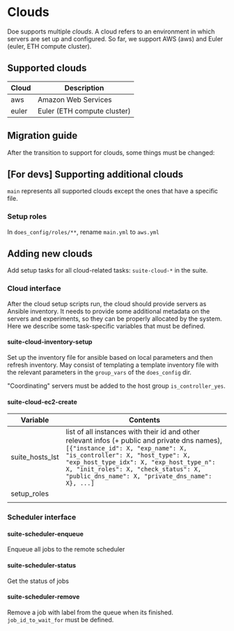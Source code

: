 # Clouds

Doe supports multiple _clouds_.
A cloud refers to an environment in which servers are set up and configured.
So far, we support AWS (aws) and Euler (euler, ETH compute cluster).

## Supported clouds

| Cloud  | Description                 |
|--------|-----------------------------|
| aws    | Amazon Web Services         |
| euler  | Euler (ETH compute cluster) |

## Migration guide

After the transition to support for clouds, some things must be changed:

## [For devs] Supporting additional clouds

`main` represents all supported clouds except the ones that have a specific file.

### Setup roles
In `does_config/roles/**`, rename `main.yml` to `aws.yml`

## Adding new clouds
Add setup tasks for all cloud-related tasks: `suite-cloud-*` in the suite.

### Cloud interface
After the cloud setup scripts run, the cloud should provide servers as Ansible inventory.
It needs to provide some additional metadata on the servers and experiments,
so they can be properly allocated by the system.
Here we describe some task-specific variables that must be defined.

#### suite-cloud-inventory-setup
Set up the inventory file for ansible based on local parameters and then refresh inventory.
May consist of templating a template inventory file with the relevant parameters in the `group_vars` of the `does_config` dir.

"Coordinating" servers must be added to the host group `is_controller_yes`.

#### suite-cloud-ec2-create

| Variable        | Contents   |
|-----------------|-----|
| suite_hosts_lst | list of all instances with their id and other relevant infos (+ public and private dns names), ` [{"instance_id": X, "exp_name": X, "is_controller": X, "host_type": X, "exp_host_type_idx": X, "exp_host_type_n": X, "init_roles": X, "check_status": X, "public_dns_name": X, "private_dns_name": X}, ...]`    |
| setup_roles     |     |
|                 |     |

### Scheduler interface
#### suite-scheduler-enqueue
Enqueue all jobs to the remote scheduler

#### suite-scheduler-status
Get the status of jobs

#### suite-scheduler-remove
Remove a job with label from the queue when its finished.
`job_id_to_wait_for` must be defined.

